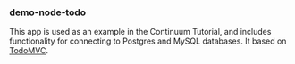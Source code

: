### demo-node-todo

This app is used as an example in the Continuum Tutorial, and includes functionality for connecting to Postgres and MySQL databases. It based on [TodoMVC](http://todomvc.com/).
